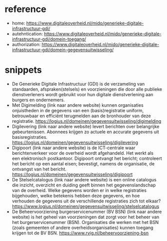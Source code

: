 # reference
- home: https://www.digitaleoverheid.nl/mido/generieke-digitale-infrastructuur-gdi/
- autehntication: https://www.digitaleoverheid.nl/mido/generieke-digitale-infrastructuur-gdi/domein-toegang/
- authorization: https://www.digitaleoverheid.nl/mido/generieke-digitale-infrastructuur-gdi/domein-gegevensuitwisseling/

# snippets
- De Generieke Digitale Infrastructuur (GDI) is de verzameling van standaarden, afspraken(stelsels) en voorzieningen die door alle publieke dienstverleners wordt gebruikt voor hun digitale dienstverlening aan burgers en ondernemers.
- Met Digimelding (link naar andere website) kunnen organisaties onjuistheden in de gegevens van een (basis)registratie uniform, betrouwbaar en efficiënt terugmelden aan de bronhouder van deze registratie. <https://logius.nl/domeinen/gegevensuitwisseling/digimelding>
- Digilevering (link naar andere website) levert berichten over belangrijke gebeurtenissen. Abonnees krijgen zo actuele en accurate gegevens uit basisregistraties. <https://logius.nl/domeinen/gegevensuitwisseling/digilevering>
- Digipoort (link naar andere website) is de ICT-centrale waar berichtenverkeer voor de overheid wordt afgehandeld. Het werkt als een elektronisch postkantoor. Digipoort ontvangt het bericht; controleert het bericht op een aantal eisen; bevestigt, namens de organisatie, de ontvangst van het bericht. <https://logius.nl/domeinen/gegevensuitwisseling/digipoort>
- De Stelselcatalogus (link naar andere website) is een online catalogus die inzicht, overzicht en duiding geeft binnen het gegevenslandschap van de overheid. Welke gegevens worden er in welke registraties bijgehouden, welke betekenis hebben deze gegevens, en hoe verhouden de gegevens uit de verschillende registraties zich tot elkaar? <https://www.logius.nl/domeinen/gegevensuitwisseling/stelselcatalogus>
- De Beheervoorziening burgerservicenummer (BV BSN) (link naar andere website) is het geheel van voorzieningen dat zorgt voor het beheer van het burgerservicenummer (BSN). Organisaties die werken met het BSN (zoals gemeenten of andere overheidsorganisaties) kunnen toegang krijgen tot de BV BSN. <https://www.rvig.nl/beheervoorziening-bsn>
